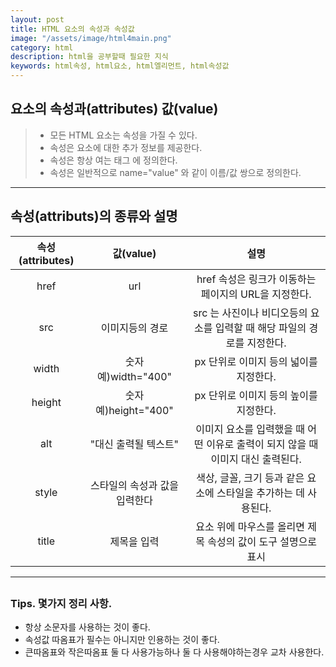 ```yaml
---
layout: post
title: HTML 요소의 속성과 속성값
image: "/assets/image/html4main.png"
category: html
description: html을 공부할때 필요한 지식
keywords: html속성, html요소, html엘리먼트, html속성값
---
```


<h2 class="posth2"> 요소의 속성과(attributes) 값(value) </h2>

> - 모든 HTML 요소는 속성을 가질 수 있다.
> - 속성은 요소에 대한 추가 정보를 제공한다.
> - 속성은 항상 여는 태그 에 정의한다.
> - 속성은 일반적으로 name="value" 와 같이 이름/값 쌍으로 정의한다.

<hr>

<h2 class="posth2"> 속성(attributs)의 종류와 설명 </h2>

| 속성(attributes) |           값(value)           |                                      설명                                       |
| :--------------: | :---------------------------: | :-----------------------------------------------------------------------------: |
|       href       |              url              |              href 속성은 링크가 이동하는 페이지의 URL을 지정한다.               |
|       src        |        이미지등의 경로        |    src 는 사진이나 비디오등의 요소를 입력할 때 해당 파일의 경로를 지정한다.     |
|      width       |      숫자 예)width="400"      |                     px 단위로 이미지 등의 넓이를 지정한다.                      |
|      height      |     숫자 예)height="400"      |                     px 단위로 이미지 등의 높이를 지정한다.                      |
|       alt        |     "대신 출력될 텍스트"      | 이미지 요소를 입력했을 때 어떤 이유로 출력이 되지 않을 때 이미지 대신 출력된다. |
|      style       | 스타일의 속성과 값을 입력한다 |        색상, 글꼴, 크기 등과 같은 요소에 스타일을 추가하는 데 사용된다.         |
|      title       |          제목을 입력          |          요소 위에 마우스를 올리면 제목 속성의 값이 도구 설명으로 표시          |

<hr>

<h2 class="posth2"></h2>

<h3 class="post__h3__style">
<span class="post__htag__numbering">Tips.</span> 몇가지 정리 사항.
</h3>

- 항상 소문자를 사용하는 것이 좋다.
- 속성값 따옴표가 필수는 아니지만 인용하는 것이 좋다.
- 큰따옴표와 작은따옴표 둘 다 사용가능하나 둘 다 사용해야하는경우 교차 사용한다.

<!-- <p class="pafterhr">
</p> -->
